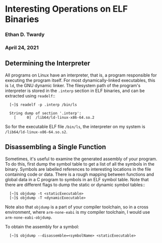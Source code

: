 # Interesting Operations on ELF Binaries
### Ethan D. Twardy
### April 24, 2021

## Determining the Interpreter

All programs on Linux have an interpreter, that is, a program responsible for
executing the program itself. For most dynamically-linked executables, this is
`ld`, the GNU dynamic linker. The filesystem path of the program's
interpreter is stored in the `.interp` section in ELF binaries, and can be
extracted using `readelf`::

```
  [~]$ readelf -p .interp /bin/ls
  
  String dump of section '.interp':
    [     0]  /lib64/ld-linux-x86-64.so.2
```

So for the executable ELF file `/bin/ls`, the interpreter on my system is
`/lib64/ld-linux-x86-64.so.s2`.

## Disassembling a Single Function

Sometimes, it's useful to examine the generated assembly of your program. To
do this, first dump the symbol table to get a list of all the symbols in
the binary. Symbols are labelled references to interesting locations in the
file containing code or data. There is a rough mapping between functions and
global data in a C program to symbols in an ELF symbol table. Note that there
are different flags to dump the static or dynamic symbol tables::

```
  [~]$ objdump -t <staticExecutable>
  [~]$ objdump -T <dynamicExecutable>
```

Note also that `objdump` is a part of your compiler toolchain, so in a cross
environment, where `arm-none-eabi` is my compiler toolchain, I would use
`arm-none-eabi-objdump`.

To obtain the assembly for a symbol:

```
  [~]$ objdump --disassemble=<symbolName> <staticExecutable>
```
